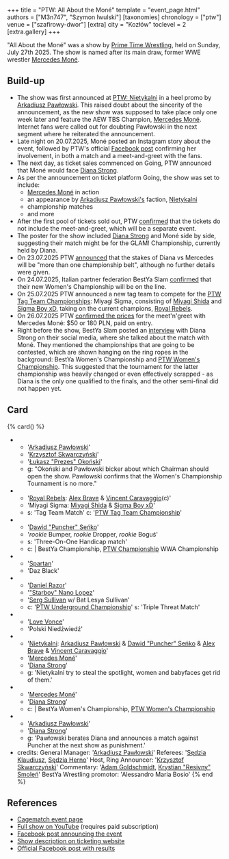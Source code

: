 +++
title = "PTW: All About the Moné"
template = "event_page.html"
authors = ["M3n747", "Szymon Iwulski"]
[taxonomies]
chronology = ["ptw"]
venue = ["szafirowy-dwor"]
[extra]
city = "Kozłów"
toclevel = 2
[extra.gallery]
+++

"All About the Moné" was a show by [Prime Time Wrestling](@/o/ptw.md), held on Sunday, July 27th 2025. The show is named after its main draw, former WWE wrestler [Mercedes Moné](@/w/mercedes-mone.md).

<!-- more -->

## Build-up

* The show was first announced at [PTW: Nietykalni](@/e/ptw/2025-07-19-ptw-nietykalni.md) in a heel promo by [Arkadiusz Pawłowski](@/w/pan-pawlowski.md). This raised doubt about the sincerity of the announcement, as the new show was supposed to take place only one week later and feature the AEW TBS Champion, [Mercedes Moné](@/w/mercedes-mone.md). Internet fans were called out for doubting Pawłowski in the next segment where he reiterated the announcement.
* Late night on 20.07.2025, Moné posted an Instagram story about the event, followed by PTW's official [Facebook post][mercedes-przyjedzie] confirming her involvement, in both a match and a meet-and-greet with the fans.
* The next day, as ticket sales commenced on Going, PTW announced that Moné would face [Diana Strong](@/w/diana-strong.md).
* As per the announcement on ticket platform Going, the show was set to include:
  * [Mercedes Moné](@/w/mercedes-mone.md) in action
  * an appearance by [Arkadiusz Pawłowski's](@/w/pan-pawlowski.md) faction, [Nietykalni](@/tt/nietykalni.md)
  * championship matches
  * and more
* After the first pool of tickets sold out, PTW [confirmed](https://www.facebook.com/photo?fbid=787985673554077&set=a.136592408693410) that the tickets do not include the meet-and-greet, which will be a separate event.
* The poster for the show included [Diana Strong](@/w/diana-strong.md) and Moné side by side, suggesting their match might be for the GLAM! Championship, currently held by Diana.
* On 23.07.2025 PTW [announced][wiela-pasow-bydzie] that the stakes of Diana vs Mercedes will be "more than one championship belt", although no further details were given.
* On 24.07.2025, Italian partner federation BestYa Slam [confirmed][pas-wloski] that their new Women's Championship will be on the line.
* On 25.07.2025 PTW announced a new tag team to compete for the [PTW Tag Team Championships](@/c/ptw-tag-team-championship.md): Miyagi Sigma, consisting of [Miyagi Shida](@/w/miyagi-shida.md) and [Sigma Boy xD](@/w/sigma-boy.md), taking on the current champions, [Royal Rebels](@/tt/royal-rebels.md).
* On 26.07.2025 PTW [confirmed the prices][meet-n-greet] for the meet'n'greet with Mercedes Moné: $50 or 180&nbsp;PLN, paid on entry.
* Right before the show, BestYa Slam posted an [interview][pasy-ziemi-wloskiej-i-wolski] with Diana Strong on their social media, where she talked about the match with Moné.
  They mentioned the championships that are going to be contested, which are shown hanging on the ring ropes in the background: BestYa Women's Championship and [PTW Women's Championship](@/c/ptw-womens-championship.md).
  This suggested that the tournament for the latter championship was heavily changed or even effectively scrapped - as Diana is the only one qualified to the finals, and the other semi-final did not happen yet.

## Card

{% card() %}
- - '[Arkadiusz Pawłowski](@/w/pan-pawlowski.md)'
  - '[Krzysztof Skwarczyński](@/w/krzysztof-skwarczynski.md)'
  - '[Łukasz "Prezes" Okoński](@/w/lukasz-okonski.md)'
  - g: "Okoński and Pawłowski bicker about which Chairman should open the show. Pawłowski confirms that the Women's Championship Tournament is no more."
- - '[Royal Rebels](@/tt/royal-rebels.md): [Alex Brave](@/w/alex-brave.md) & [Vincent Caravaggio](@/w/vincent-caravaggio.md)(c)'
  - 'Miyagi Sigma: [Miyagi Shida](@/w/miyagi-shida.md) & [Sigma Boy xD](@/w/sigma-boy.md)'
  - s: 'Tag Team Match'
    c: '[PTW Tag Team Championship](@/c/ptw-tag-team-championship.md)'
- - '[Dawid "Puncher" Seńko](@/w/puncher.md)'
  - '_rookie_ Bumper, _rookie_ Dropper, _rookie_ Boguś'
  - s: 'Three-On-One Handicap match'
  - c: |
       BestYa Championship,
       [PTW Championship](@/c/ptw-championship.md)
       WWA Championship
- - '[Spartan](@/w/spartan.md)'
  - 'Daz Black'
- - '[Daniel Razor](@/w/daniel-razor.md)'
  - '["Starboy" Nano Lopez](@/w/nano-lopez.md)'
  - '[Serg Sullivan](@/w/serg-sullivan.md) w/ Bat Lesya Sullivan'
  - c: '[PTW Underground Championship](@/c/ptw-underground-championship.md)'
    s: 'Triple Threat Match'
- - '[Love Vonce](@/w/lavonce.md)'
  - 'Polski Niedźwiedź'
- - '[Nietykalni](@/tt/nietykalni.md): [Arkadiusz Pawłowski](@/w/pan-pawlowski.md) & [Dawid "Puncher" Seńko](@/w/puncher.md) & [Alex Brave](@/w/alex-brave.md) & [Vincent Caravaggio](@/w/vincent-caravaggio.md)'
  - '[Mercedes Moné](@/w/mercedes-mone.md)'
  - '[Diana Strong](@/w/diana-strong.md)'
  - g: 'Nietykalni try to steal the spotlight, women and babyfaces get rid of them.'
- - '[Mercedes Moné](@/w/mercedes-mone.md)'
  - '[Diana Strong](@/w/diana-strong.md)'
  - c: |
       BestYa Women's Championship,
       [PTW Women's Championship](@/c/ptw-womens-championship.md)
- - '[Arkadiusz Pawłowski](@/w/pan-pawlowski.md)'
  - '[Diana Strong](@/w/diana-strong.md)'
  - g: 'Pawłowski berates Diana and announces a match against Puncher at the next show as punishment.'
- credits:
    General Manager: '[Arkadiusz Pawłowski](@/w/pan-pawlowski.md)'
    Referees: '[Sędzia Klaudiusz](@/w/sedzia-klaudiusz.md), [Sędzia Herno](@/w/sedzia-herno.md)'
    Host, Ring Announcer: '[Krzysztof Skwarczyński](@/w/krzysztof-skwarczynski.md)'
    Commentary: '[Adam Goldschmidt](@/w/adam-goldschmidt.md), [Krystian "Resivny" Smoleń](@/w/resivny.md)'
    BestYa Wrestling promotor: 'Alessandro Maria Bosio'
{% end %}

## References

* [Cagematch event page](https://www.cagematch.net/?id=1&nr=430504)
* [Full show on YouTube](https://www.youtube.com/watch?v=Qbq5Tgk3QZA&ab_channel=PTW-PrimeTimeWrestling) (requires paid subscription)
* [Facebook post announcing the event](https://www.facebook.com/PrimeTimeWrestlingPL/posts/pfbid02w5MCtCqiTGbjCEJj71AsdMdrXt39R5LeWX7kdXKSTJs5MPuWdMkutZgn7pp4Lurbl)
* [Show description on ticketing website](https://goingapp.pl/wydarzenie/mercedes-mone-w-polsce-gala-pro-wrestlingu-all-about-the-mone/kozlow-lipiec-2025?queryID=d9957271cd738fc4cddea7babc9cacbc)
* [Official Facebook post with results](https://www.facebook.com/photo/?fbid=794126089606702&set=a.136592408693410)

[mercedes-przyjedzie]: https://www.facebook.com/PrimeTimeWrestlingPL/posts/pfbid035nmpW9kgwtyj6hvmq4JPZwm7CQSYEbARkuQbnDNtuyprhHmhLXBjWgFLnQNg2or4l
[wiela-pasow-bydzie]: https://www.facebook.com/PrimeTimeWrestlingPL/posts/pfbid02N75gHCMJDbg3qBv4s4xUnjC121aWfjS1nUui7ejTH3PQGk2g9Zs68yuXrDtPGsV1l
[meet-n-greet]: https://www.facebook.com/photo?fbid=791768616509116&set=a.136592412026743
[pas-wloski]: https://www.instagram.com/p/DMddLGltn2a/
[pasy-ziemi-wloskiej-i-wolski]: https://www.instagram.com/p/DMm1vhntZQn/
